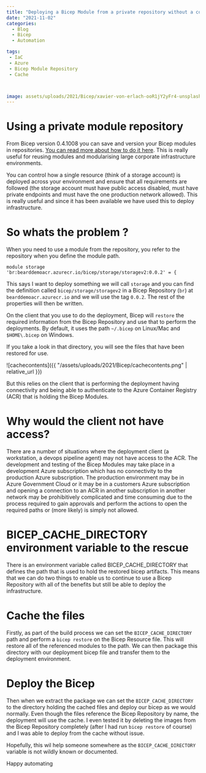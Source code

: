 ```yaml
---
title: "Deploying a Bicep Module from a private repository without a connection to the repository"
date: "2021-11-02" 
categories:
  - Blog
  - Bicep
  - Automation

tags:
 - IaC
 - Azure
 - Bicep Module Repository
 - Cache



image: assets/uploads/2021/Bicep/xavier-von-erlach-ooR1jY2yFr4-unsplash.jpg
---
```


# Using a private module repository

From Bicep version 0.4.1008 you can save and version your Bicep modules in repositories. [You can read more about how to do it here](https://msftplayground.com/2021/11/using-private-repositories-for-bicep-modules/). This is really useful for reusing modules and modularising large corporate infrastructure environments.
  
You can control how a single resource (think of a storage account) is deployed across your environment and ensure that all requirements are followed (the storage account must have public access disabled, must have private endpoints and must have the one production network allowed). This is really useful and since it has been available we have used this to deploy infrastructure.

# So whats the problem ?

When you need to use a module from the repository, you refer to the repository when you define the module path.
  
`module storage 'br:bearddemoacr.azurecr.io/bicep/storage/storagev2:0.0.2' = {`  
  
This says I want to deploy something we will call `storage` and you can find the definition called `bicep/storage/storagev2` in a Bicep Repository (`br`) at `bearddemoacr.azurecr.io` and we will use the tag `0.0.2`. The rest of the properties will then be written.

On the client that you use to do the deployment, Bicep will `restore` the required information from the Bicep Repository and use that to perform the deployments. By default, it uses the path `~/.bicep` on Linux/Mac and `$HOME\.bicep` on Windows.

If you take a look in that directory, you will see the files that have been restored for use.

![cachecontents]({{ "/assets/uploads/2021/Bicep/cachecontents.png" | relative_url }})

But this relies on the client that is performing the deployment having connectivity and being able to authenticate to the Azure Container Registry (ACR) that is holding the Bicep Modules.

# Why would the client not have access?

There are a number of situations where the deployment client (a workstation, a devops pipeline agent) may not have access to the ACR. The development and testing of the Bicep Modules may take place in a development Azure subscription which has no connectivity to the production Azure subscription. The production environment may be in Azure Government Cloud or it may be in a customers Azure subscription and opening a connection to an ACR in another subscription in another network may be prohibitively complicated and time consuming due to the process required to gain approvals and perform the actions to open the required paths or (more likely) is simply not allowed.

# BICEP_CACHE_DIRECTORY environment variable to the rescue

There is an environment variable called BICEP_CACHE_DIRECTORY that defines the path that is used to hold the restored bicep artifacts. This means that we can do two things to enable us to continue to use a Bicep Repository with all of the benefits but still be able to deploy the infrastructure.

# Cache the files

Firstly, as part of the build process we can set the `BICEP_CACHE_DIRECTORY` path and perform a `bicep restore` on the Bicep Resource file. This will restore all of the referenced modules to the path. We can then package this directory with our deployment bicep file and transfer them to the deployment environment.

# Deploy the Bicep

Then when we extract the package we can set the `BICEP_CACHE_DIRECTORY` to the directory holding the cached files and deploy our bicep as we would normally. Even though the files reference the Bicep Repository by name, the deployment will use the cache. I even tested it by deleting the images from the Bicep Repository completely (after I had run `bicep restore` of course) and I was able to deploy from the cache without issue.

Hopefully, this wil help someone somewhere as the `BICEP_CACHE_DIRECTORY` variable is not wildly known or documented.

Happy automating



